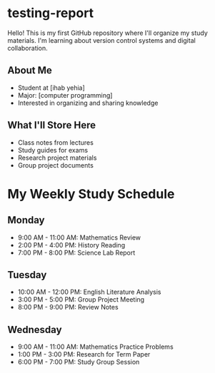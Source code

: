 # testing-report
 Hello! This is my first GitHub repository where I'll organize my study materials.
I'm learning about version control systems and digital collaboration.

## About Me
- Student at [ihab yehia]
- Major: [computer programming]
- Interested in organizing and sharing knowledge

## What I'll Store Here
- Class notes from lectures
- Study guides for exams
- Research project materials
- Group project documents

# My Weekly Study Schedule

## Monday
- 9:00 AM - 11:00 AM: Mathematics Review
- 2:00 PM - 4:00 PM: History Reading
- 7:00 PM - 8:00 PM: Science Lab Report

## Tuesday
- 10:00 AM - 12:00 PM: English Literature Analysis
- 3:00 PM - 5:00 PM: Group Project Meeting
- 8:00 PM - 9:00 PM: Review Notes

## Wednesday
- 9:00 AM - 11:00 AM: Mathematics Practice Problems
- 1:00 PM - 3:00 PM: Research for Term Paper
- 6:00 PM - 7:00 PM: Study Group Session

